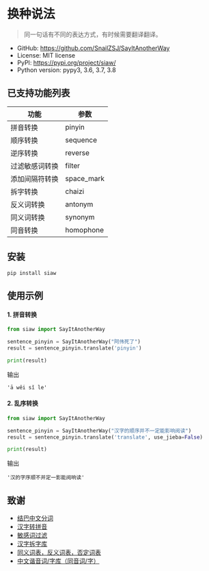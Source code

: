 # 换种说法

> 同一句话有不同的表达方式，有时候需要翻译翻译。

* GitHub: https://github.com/SnailZSJ/SayItAnotherWay
* License: MIT license
* PyPI: https://pypi.org/project/siaw/
* Python version: pypy3, 3.6, 3.7, 3.8

## 已支持功能列表

| 功能 | 参数 |
| ---- | ---- |
| 拼音转换 | pinyin |
| 顺序转换 | sequence |
| 逆序转换 | reverse |
| 过滤敏感词转换 | filter |
| 添加间隔符转换 | space_mark |
| 拆字转换 | chaizi |
| 反义词转换 | antonym |
| 同义词转换 | synonym |
| 同音转换 | homophone |

## 安装
```
pip install siaw
```

## 使用示例

#### 1. 拼音转换
```python
from siaw import SayItAnotherWay

sentence_pinyin = SayItAnotherWay("阿伟死了")
result = sentence_pinyin.translate('pinyin')

print(result)
```

输出

```text
'ā wěi sǐ le'
```

#### 2. 乱序转换
```python
from siaw import SayItAnotherWay

sentence_pinyin = SayItAnotherWay("汉字的顺序并不一定能影响阅读")
result = sentence_pinyin.translate('translate', use_jieba=False)

print(result)
```

输出

```text
'汉的字序顺不并定一影能阅响读'
```

## 致谢
- [结巴中文分词](https://github.com/fxsjy/jieba)
- [汉字转拼音](https://github.com/mozillazg/python-pinyin)
- [敏感词过滤](https://github.com/observerss/textfilter)
- [汉字拆字库](https://github.com/howl-anderson/hanzi_chaizi)
- [同义词表，反义词表，否定词表](https://github.com/guotong1988/chinese_dictionary)
- [中文谐音词/字库（同音词/字）](https://github.com/LiangsLi/ChineseHomophones)